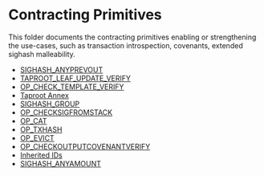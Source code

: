 # Contracting Primitives

This folder documents the contracting primitives enabling or strengthening the use-cases,
such as transaction introspection, covenants, extended sighash malleability.

- [SIGHASH_ANYPREVOUT](https://github.com/ariard/bitcoin-contracting-primitives-wg.git)
- [TAPROOT_LEAF_UPDATE_VERIFY](https://lists.linuxfoundation.org/pipermail/bitcoin-dev/2021-September/019419.html)
- [OP_CHECK_TEMPLATE_VERIFY](https://github.com/bitcoin/bips/blob/master/bip-0119.mediawiki)
- [Taproot Annex](https://github.com/bitcoin-inquisition/bitcoin/pull/9)
- [SIGHASH_GROUP](https://lists.linuxfoundation.org/pipermail/bitcoin-dev/2021-July/019243.html)
- [OP_CHECKSIGFROMSTACK](https://lists.linuxfoundation.org/pipermail/bitcoin-dev/2021-July/019192.html)
- [OP_CAT](https://www.wpsoftware.net/andrew/blog/cat-and-schnorr-tricks-i.html)
- [OP_TXHASH](https://lists.linuxfoundation.org/pipermail/bitcoin-dev/2022-January/019813.html)
- [OP_EVICT](https://lists.linuxfoundation.org/pipermail/bitcoin-dev/2022-February/019926.html)
- [OP_CHECKOUTPUTCOVENANTVERIFY](https://lists.linuxfoundation.org/pipermail/bitcoin-dev/2022-November/021182.html)
- [Inherited IDs](https://raw.githubusercontent.com/JohnLaw2/btc-iids/main/iids14.pdf)
- [SIGHASH_ANYAMOUNT](https://github.com/ariard/bitcoin/commit/ec103f796c78c5aabffcea600fcbfa78904b836a#diff-a0337ffd7259e8c7c9a7786d6dbd420c80abfa1afdb34ebae3261109d9ae3c19R2072)
